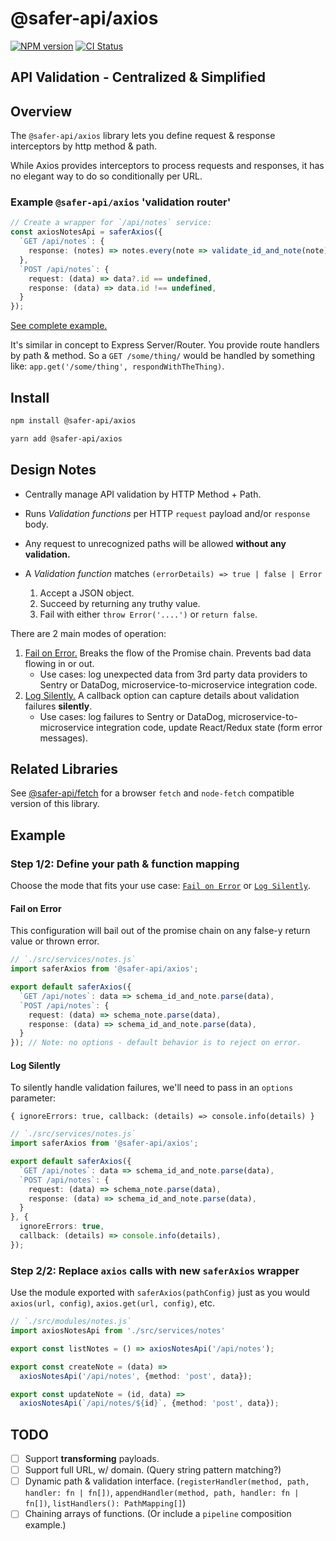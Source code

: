 # @safer-api/axios

[![NPM version](https://img.shields.io/npm/v/@safer-api/axios.svg)](https://www.npmjs.com/package/@safer-api/axios)
[![CI Status](https://github.com/justsml/safer-axios/workflows/test/badge.svg)](https://github.com/justsml/safer-axios/actions)

## API Validation - Centralized & Simplified

## Overview

The `@safer-api/axios` library lets you define request & response interceptors by http method & path.

While Axios provides interceptors to process requests and responses, it has no elegant way to do so conditionally per URL.

### Example `@safer-api/axios` 'validation router'

```ts
// Create a wrapper for `/api/notes` service:
const axiosNotesApi = saferAxios({
  `GET /api/notes`: {
    response: (notes) => notes.every(note => validate_id_and_note(note)),
  },
  `POST /api/notes`: {
    request: (data) => data?.id == undefined,
    response: (data) => data.id !== undefined,
  }
});
```

[See complete example.](#example)

It's similar in concept to Express Server/Router. You provide route handlers by path & method. So a `GET /some/thing/` would be handled by something like: `app.get('/some/thing', respondWithTheThing)`.

## Install

```bash
npm install @safer-api/axios

yarn add @safer-api/axios
```

## Design Notes

* Centrally manage API validation by HTTP Method + Path.
* Runs *Validation functions* per HTTP `request` payload and/or `response` body.
* Any request to unrecognized paths will be allowed **without any validation.**

* A *Validation function* matches `(errorDetails) => true | false | Error`
  1. Accept a JSON object.
  2. Succeed by returning any truthy value.
  3. Fail with either `throw Error('....')` or `return false`.

There are 2 main modes of operation:

1. [Fail on Error.](#fail-on-error) Breaks the flow of the Promise chain. Prevents bad data flowing in or out.
    * Use cases: log unexpected data from 3rd party data providers to Sentry or DataDog, microservice-to-microservice integration code.
2. [Log Silently.](#log-silently) A callback option can capture details about validation failures **silently**.
    * Use cases: log failures to Sentry or DataDog, microservice-to-microservice integration code, update React/Redux state (form error messages).

## Related Libraries

See [@safer-api/fetch](https://github.com/justsml/fetch-safely) for a browser `fetch` and `node-fetch` compatible version of this library.

## Example

### Step 1/2: Define your path & function mapping

Choose the mode that fits your use case: [`Fail on Error`](#fail-on-error) or [`Log Silently`](#log-silently).

#### Fail on Error

This configuration will bail out of the promise chain on any false-y return value or thrown error.

```ts
// `./src/services/notes.js`
import saferAxios from '@safer-api/axios';

export default saferAxios({
  `GET /api/notes`: data => schema_id_and_note.parse(data),
  `POST /api/notes`: {
    request: (data) => schema_note.parse(data),
    response: (data) => schema_id_and_note.parse(data),
  }
}); // Note: no options - default behavior is to reject on error.
```

#### Log Silently

To silently handle validation failures, we'll need to pass in an `options` parameter:

`{ ignoreErrors: true, callback: (details) => console.info(details) }`

```ts
// `./src/services/notes.js`
import saferAxios from '@safer-api/axios';

export default saferAxios({
  `GET /api/notes`: data => schema_id_and_note.parse(data),
  `POST /api/notes`: {
    request: (data) => schema_note.parse(data),
    response: (data) => schema_id_and_note.parse(data),
  }
}, {
  ignoreErrors: true,
  callback: (details) => console.info(details),
});
```

### Step 2/2: Replace `axios` calls with new `saferAxios` wrapper

Use the module exported with `saferAxios(pathConfig)` just as you would `axios(url, config)`, `axios.get(url, config)`, etc.

```ts
// `./src/modules/notes.js`
import axiosNotesApi from './src/services/notes'

export const listNotes = () => axiosNotesApi('/api/notes');

export const createNote = (data) =>
  axiosNotesApi('/api/notes', {method: 'post', data});

export const updateNote = (id, data) =>
  axiosNotesApi(`/api/notes/${id}`, {method: 'post', data});
```

## TODO

* [ ] Support **transforming** payloads.
* [ ] Support full URL, w/ domain. (Query string pattern matching?)
* [ ] Dynamic path & validation interface. (`registerHandler(method, path, handler: fn | fn[])`, `appendHandler(method, path, handler: fn | fn[])`, `listHandlers(): PathMapping[]`)
* [ ] Chaining arrays of functions. (Or include a `pipeline` composition example.)

